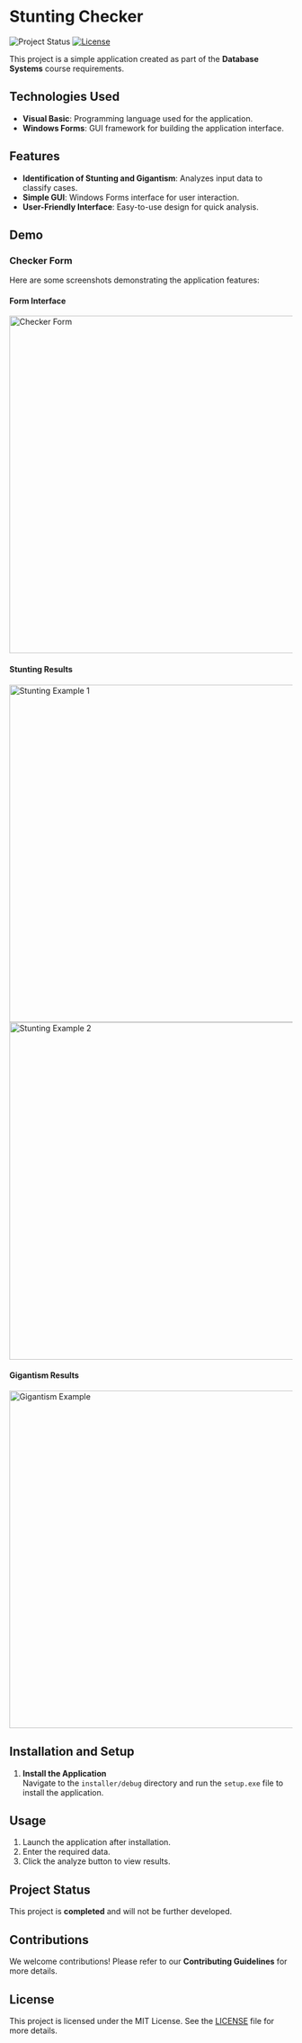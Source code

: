 # Stunting Checker

![Project Status](https://img.shields.io/badge/status-completed-brightgreen) [![License](https://img.shields.io/badge/license-MIT-blue)](./LICENSE)

This project is a simple application created as part of the **Database Systems** course requirements.

## Technologies Used
- **Visual Basic**: Programming language used for the application.
- **Windows Forms**: GUI framework for building the application interface.

## Features
- **Identification of Stunting and Gigantism**: Analyzes input data to classify cases.
- **Simple GUI**: Windows Forms interface for user interaction.
- **User-Friendly Interface**: Easy-to-use design for quick analysis.

## Demo

### **Checker Form**

Here are some screenshots demonstrating the application features:

#### Form Interface
<img src="https://github.com/user-attachments/assets/8672ccb5-f563-46e0-957d-9eaff951ddd4" alt="Checker Form" width="600">

#### **Stunting Results**
<img src="https://github.com/user-attachments/assets/aae46756-e331-43b5-bf66-03fc697c7753" alt="Stunting Example 1" width="600">
<img src="https://github.com/user-attachments/assets/7316f5b8-8bff-4e2b-a99c-fd368072283b" alt="Stunting Example 2" width="600">

#### **Gigantism Results**
<img src="https://github.com/user-attachments/assets/ed3c8451-14b3-4753-822c-bdbfb155419c" alt="Gigantism Example" width="600">

## Installation and Setup

1. **Install the Application**  
   Navigate to the `installer/debug` directory and run the `setup.exe` file to install the application.

## Usage
1. Launch the application after installation.
2. Enter the required data.
3. Click the analyze button to view results.

## Project Status
This project is **completed** and will not be further developed.

## Contributions
We welcome contributions! Please refer to our **Contributing Guidelines** for more details.

## License
This project is licensed under the MIT License. See the [LICENSE](LICENSE) file for more details.

